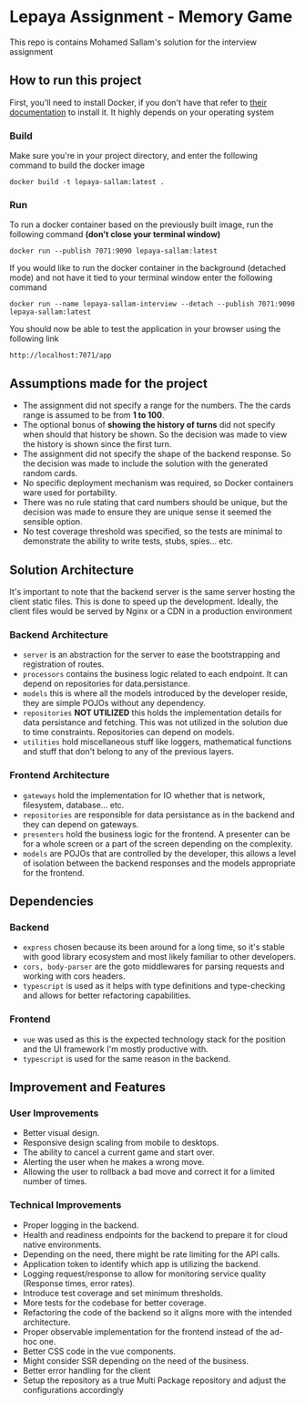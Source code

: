 # Lepaya Assignment - Memory Game
This repo is contains Mohamed Sallam's solution for the interview assignment

## How to run this project
First, you'll need to install Docker, if you don't have that refer to [their documentation](https://docs.docker.com/get-docker/) to install it. It highly depends on your operating system

### Build
Make sure you're in your project directory, and enter the following command to build the docker image
```
docker build -t lepaya-sallam:latest .
```

### Run
To run a docker container based on the previously built image, run the following command **(don't close your terminal window)**
```
docker run --publish 7071:9090 lepaya-sallam:latest
```
If you would like to run the docker container in the background (detached mode) and not have it tied to your terminal window enter the following command
```
docker run --name lepaya-sallam-interview --detach --publish 7071:9090 lepaya-sallam:latest
```

You should now be able to test the application in your browser using the following link
```
http://localhost:7071/app
```

## Assumptions made for the project
- The assignment did not specify a range for the numbers. The the cards range is assumed to be from **1 to 100**.
- The optional bonus of **showing the history of turns** did not specify when should that history be shown. So the decision was made to view the history is shown since the first turn.
- The assignment did not specify the shape of the backend response. So the decision was made to include the solution with the generated random cards.
- No specific deployment mechanism was required, so Docker containers ware used for portability.
- There was no rule stating that card numbers should be unique, but the decision was made to ensure they are unique sense it seemed the sensible option.
- No test coverage threshold was specified, so the tests are minimal to demonstrate the ability to write tests, stubs, spies... etc.

## Solution Architecture
It's important to note that the backend server is the same server hosting the client static files. This is done to speed up the development. Ideally, the client files would be served by Nginx or a CDN in a production environment

### Backend Architecture
- `server` is an abstraction for the server to ease the bootstrapping and registration of routes.
- `processors` contains the business logic related to each endpoint. It can depend on repositories for data.persistance.
- `models` this is where all the models introduced by the developer reside, they are simple POJOs without any dependency.
- `repositories` **NOT UTILIZED** this holds the implementation details for data persistance and fetching. This was not utilized in the solution due to time constraints. Repositories can depend on models.
- `utilities` hold miscellaneous stuff like loggers, mathematical functions and stuff that don't belong to any of the previous layers.

### Frontend Architecture
- `gateways` hold the implementation for IO whether that is network, filesystem, database... etc.
- `repositories` are responsible for data persistance as in the backend and they can depend on gateways.
- `presenters` hold the business logic for the frontend. A presenter can be for a whole screen or a part of the screen depending on the complexity.
- `models` are POJOs that are controlled by the developer, this allows a level of isolation between the backend responses and the models appropriate for the frontend.

## Dependencies
### Backend
- `express` chosen because its been around for a long time, so it's stable with good library ecosystem and most likely familiar to other developers.
- `cors, body-parser` are the goto middlewares for parsing requests and working with cors headers.
- `typescript` is used as it helps with type definitions and type-checking and allows for better refactoring capabilities.

### Frontend
- `vue` was used as this is the expected technology stack for the position and the UI framework I'm mostly productive with.
- `typescript` is used for the same reason in the backend.

## Improvement and Features
### User Improvements
- Better visual design.
- Responsive design scaling from mobile to desktops.
- The ability to cancel a current game and start over.
- Alerting the user when he makes a wrong move.
- Allowing the user to rollback a bad move and correct it for a limited number of times.

### Technical Improvements
- Proper logging in the backend.
- Health and readiness endpoints for the backend to prepare it for cloud native environments.
- Depending on the need, there might be rate limiting for the API calls.
- Application token to identify which app is utilizing the backend.
- Logging request/response to allow for monitoring service quality (Response times, error rates).
- Introduce test coverage and set minimum thresholds.
- More tests for the codebase for better coverage.
- Refactoring the code of the backend so it aligns more with the intended architecture.
- Proper observable implementation for the frontend instead of the ad-hoc one.
- Better CSS code in the vue components.
- Might consider SSR depending on the need of the business.
- Better error handling for the client
- Setup the repository as a true Multi Package repository and adjust the configurations accordingly
